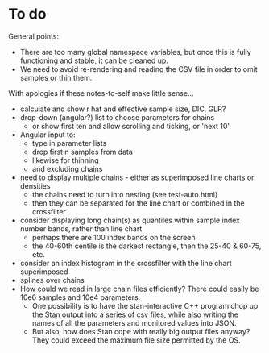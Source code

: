 To do
=====

General points:
* There are too many global namespace variables, but once this is fully functioning and stable, it can be cleaned up.
* We need to avoid re-rendering and reading the CSV file in order to omit samples or thin them.

With apologies if these notes-to-self make little sense...

* calculate and show r hat and effective sample size, DIC, GLR?
* drop-down (angular?) list to choose parameters for chains
  * or show first ten and allow scrolling and ticking, or 'next 10'
* Angular input to:
  * type in parameter lists
  * drop first n samples from data
  * likewise for thinning
  * and excluding chains
* need to display multiple chains - either as superimposed line charts or densities
  * the chains need to turn into nesting (see test-auto.html)
  * then they can be separated for the line chart or combined in the crossfilter
* consider displaying long chain(s) as quantiles within sample index number bands, rather than line chart
  * perhaps there are 100 index bands on the screen
  * the 40-60th centile is the darkest rectangle, then the 25-40 & 60-75, etc.
* consider an index histogram in the crossfilter with the line chart superimposed
* splines over chains
* How could we read in large chain files efficiently? There could easily be 10e6 samples and 10e4 parameters.
  * One possibility is to have the stan-interactive C++ program chop up the Stan output into a series of csv files, while also writing the names of all the parameters and monitored values into JSON.
  * But also, how does Stan cope with really big output files anyway? They could exceed the maximum file size permitted by the OS.
